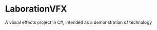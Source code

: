 LaborationVFX
=============

A visual effects project in C#, intended as a demonstration of technology